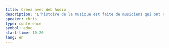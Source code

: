 ```yaml
---
title: Créez avec Web Audio
description: "L'histoire de la musique est faite de musiciens qui ont crée leurs propres instruments et inventé de nouvelles façons de composer. Les développeurs web peuvent maintenant faire de même."
speaker: chris
type: conference
symbol: educ
start-time: 10:20
lang: en
---
```

